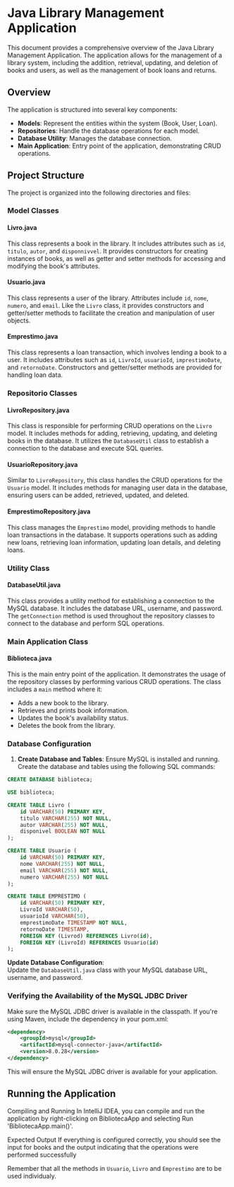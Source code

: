 # Java Library Management Application

This document provides a comprehensive overview of the Java Library Management Application. The application allows for the management of a library system, including the addition, retrieval, updating, and deletion of books and users, as well as the management of book loans and returns. 

## Overview

The application is structured into several key components:
- **Models**: Represent the entities within the system (Book, User, Loan).
- **Repositories**: Handle the database operations for each model.
- **Database Utility**: Manages the database connection.
- **Main Application**: Entry point of the application, demonstrating CRUD operations.

## Project Structure

The project is organized into the following directories and files:


### Model Classes

#### Livro.java
This class represents a book in the library. It includes attributes such as `id`, `titulo`, `autor`, and `disponnivvel`. It provides constructors for creating instances of books, as well as getter and setter methods for accessing and modifying the book's attributes.

#### Usuario.java
This class represents a user of the library. Attributes include `id`, `nome`, `numero`, and `email`. Like the `Livro` class, it provides constructors and getter/setter methods to facilitate the creation and manipulation of user objects.

#### Emprestimo.java
This class represents a loan transaction, which involves lending a book to a user. It includes attributes such as `id`, `LivroId`, `usuarioId`, `imprestimoDate`, and `retornoDate`. Constructors and getter/setter methods are provided for handling loan data.

### Repositorio Classes

#### LivroRepository.java
This class is responsible for performing CRUD operations on the `Livro` model. It includes methods for adding, retrieving, updating, and deleting books in the database. It utilizes the `DatabaseUtil` class to establish a connection to the database and execute SQL queries.

#### UsuarioRepository.java
Similar to `LivroRepository`, this class handles the CRUD operations for the `Usuario` model. It includes methods for managing user data in the database, ensuring users can be added, retrieved, updated, and deleted.

#### EmprestimoRepository.java
This class manages the `Emprestimo` model, providing methods to handle loan transactions in the database. It supports operations such as adding new loans, retrieving loan information, updating loan details, and deleting loans.

### Utility Class

#### DatabaseUtil.java
This class provides a utility method for establishing a connection to the MySQL database. It includes the database URL, username, and password. The `getConnection` method is used throughout the repository classes to connect to the database and perform SQL operations.

### Main Application Class

#### Biblioteca.java
This is the main entry point of the application. It demonstrates the usage of the repository classes by performing various CRUD operations. The class includes a `main` method where it:
- Adds a new book to the library.
- Retrieves and prints book information.
- Updates the book's availability status.
- Deletes the book from the library.

### Database Configuration

1. **Create Database and Tables**:
   Ensure MySQL is installed and running. Create the database and tables using the following SQL commands:

```sql
CREATE DATABASE biblioteca;

USE biblioteca;

CREATE TABLE Livro (
    id VARCHAR(50) PRIMARY KEY,
    titulo VARCHAR(255) NOT NULL,
    autor VARCHAR(255) NOT NULL,
    disponivel BOOLEAN NOT NULL
);

CREATE TABLE Usuario (
    id VARCHAR(50) PRIMARY KEY,
    nome VARCHAR(255) NOT NULL,
    email VARCHAR(255) NOT NULL,
    numero VARCHAR(255) NOT NULL
);

CREATE TABLE EMPRESTIMO (
    id VARCHAR(50) PRIMARY KEY,
    LivroId VARCHAR(50),
    usuarioId VARCHAR(50),
    emprestimoDate TIMESTAMP NOT NULL,
    retornoDate TIMESTAMP,
    FOREIGN KEY (Livrod) REFERENCES Livro(id),
    FOREIGN KEY (LivroId) REFERENCES Usuario(id)
);
```
**Update Database Configuration**:   
Update the `DatabaseUtil.java` class with your MySQL database URL, username, and password.

### Verifying the Availability of the MySQL JDBC Driver

Make sure the MySQL JDBC driver is available in the classpath. If you're using Maven, include the dependency in your pom.xml:

```xml
<dependency>
    <groupId>mysql</groupId>
    <artifactId>mysql-connector-java</artifactId>
    <version>8.0.28</version>
</dependency>
```
This will ensure the MySQL JDBC driver is available for your application.

## Running the Application

Compiling and Running
In IntelliJ IDEA, you can compile and run the application by right-clicking on BibliotecaApp and selecting Run 'BibliotecaApp.main()'.

Expected Output
If everything is configured correctly, you should see the input for books and the output indicating that the operations were performed successfully

Remember that all the methods in `Usuario`, `Livro` and `Emprestimo` are to be used individualy.

